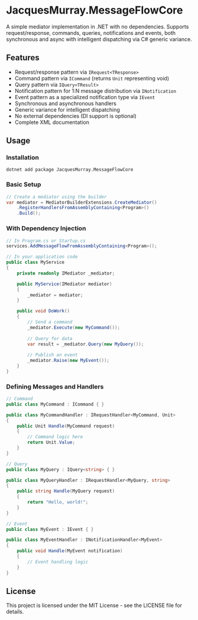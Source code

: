 # JacquesMurray.MessageFlowCore

A simple mediator implementation in .NET with no dependencies. Supports request/response, commands, queries, notifications and events, both synchronous and async with intelligent dispatching via C# generic variance.

## Features

- Request/response pattern via `IRequest<TResponse>`
- Command pattern via `ICommand` (returns `Unit` representing void)
- Query pattern via `IQuery<TResult>`
- Notification pattern for 1:N message distribution via `INotification`
- Event pattern as a specialized notification type via `IEvent`
- Synchronous and asynchronous handlers
- Generic variance for intelligent dispatching
- No external dependencies (DI support is optional)
- Complete XML documentation

## Usage

### Installation

```shell
dotnet add package JacquesMurray.MessageFlowCore
```

### Basic Setup

```csharp
// Create a mediator using the builder
var mediator = MediatorBuilderExtensions.CreateMediator()
    .RegisterHandlersFromAssemblyContaining<Program>()
    .Build();
```

### With Dependency Injection

```csharp
// In Program.cs or Startup.cs
services.AddMessageFlowFromAssemblyContaining<Program>();

// In your application code
public class MyService
{
    private readonly IMediator _mediator;

    public MyService(IMediator mediator)
    {
        _mediator = mediator;
    }

    public void DoWork()
    {
        // Send a command
        _mediator.Execute(new MyCommand());
        
        // Query for data
        var result = _mediator.Query(new MyQuery());
        
        // Publish an event
        _mediator.Raise(new MyEvent());
    }
}
```

### Defining Messages and Handlers

```csharp
// Command
public class MyCommand : ICommand { }

public class MyCommandHandler : IRequestHandler<MyCommand, Unit>
{
    public Unit Handle(MyCommand request)
    {
        // Command logic here
        return Unit.Value;
    }
}

// Query
public class MyQuery : IQuery<string> { }

public class MyQueryHandler : IRequestHandler<MyQuery, string>
{
    public string Handle(MyQuery request)
    {
        return "Hello, world!";
    }
}

// Event
public class MyEvent : IEvent { }

public class MyEventHandler : INotificationHandler<MyEvent>
{
    public void Handle(MyEvent notification)
    {
        // Event handling logic
    }
}
```

## License

This project is licensed under the MIT License - see the LICENSE file for details.